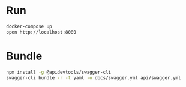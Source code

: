 # Run
```sh
docker-compose up
open http://localhost:8080
```

# Bundle
```sh
npm install -g @apidevtools/swagger-cli
swagger-cli bundle -r -t yaml -o docs/swagger.yml api/swagger.yml
```